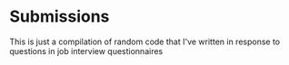 # Submissions

This is just a compilation of random code that I've written in response to questions in job interview questionnaires
